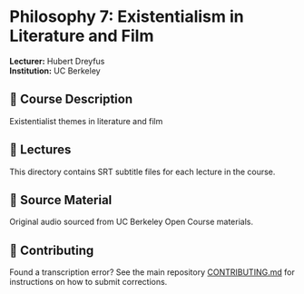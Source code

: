 # Philosophy 7: Existentialism in Literature and Film

**Lecturer:** Hubert Dreyfus  
**Institution:** UC Berkeley

## 📖 Course Description

Existentialist themes in literature and film

## 📝 Lectures

This directory contains SRT subtitle files for each lecture in the course.

## 🔗 Source Material

Original audio sourced from UC Berkeley Open Course materials.

## 🤝 Contributing

Found a transcription error? See the main repository [CONTRIBUTING.md](../CONTRIBUTING.md) for instructions on how to submit corrections.
